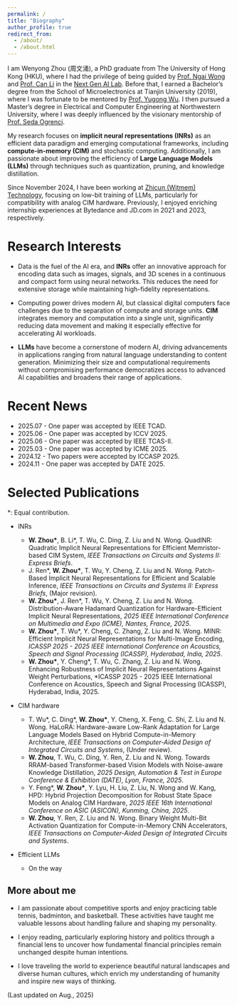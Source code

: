 ```yaml
---
permalink: /
title: "Biography"
author_profile: true
redirect_from: 
  - /about/
  - /about.html
---
```


I am Wenyong Zhou (周文涌), a PhD graduate from The University of Hong Kong (HKU), where I had the privilege of being guided by [Prof. Ngai Wong](https://www.eee.hku.hk/~nwong/) and [Prof. Can Li](https://www.eee.hku.hk/people/canl/) in the [Next Gen AI Lab](https://hku-ngai.github.io/people/). Before that, I earned a Bachelor’s degree from the School of Microelectronics at Tianjin University (2019), where I was fortunate to be mentored by [Prof. Yugong Wu](https://baike.baidu.com/item/%E5%90%B4%E8%A3%95%E5%8A%9F/8631943). I then pursued a Master’s degree in Electrical and Computer Engineering at Northwestern University, where I was deeply influenced by the visionary mentorship of [Prof. Seda Ogrenci](https://www.mccormick.northwestern.edu/research-faculty/directory/profiles/ogrenci-seda.html).

My research focuses on **implicit neural representations (INRs)** as an efficient data paradigm and emerging computational frameworks, including **compute-in-memory (CIM)** and stochastic computing. Additionally, I am passionate about improving the efficiency of **Large Language Models (LLMs)** through techniques such as quantization, pruning, and knowledge distillation.

Since November 2024, I have been working at [Zhicun (Witmem) Technology](http://www.witintech.com/), focusing on low-bit training of LLMs, particularly for compatibility with analog CIM hardware. Previously, I enjoyed enriching internship experiences at Bytedance and JD.com in 2021 and 2023, respectively.


Research Interests
======
- Data is the fuel of the AI era, and **INRs** offer an innovative approach for encoding data such as images, signals, and 3D scenes in a continuous and compact form using neural networks. This reduces the need for extensive storage while maintaining high-fidelity representations.

- Computing power drives modern AI, but classical digital computers face challenges due to the separation of compute and storage units. **CIM** integrates memory and computation into a single unit, significantly reducing data movement and making it especially effective for accelerating AI workloads.

- **LLMs** have become a cornerstone of modern AI, driving advancements in applications ranging from natural language understanding to content generation. Minimizing their size and computational requirements without compromising performance democratizes access to advanced AI capabilities and broadens their range of applications.


Recent News
======
- 2025.07 - One paper was accepted by IEEE TCAD.
- 2025.06 - One paper was accepted by ICCV 2025.
- 2025.06 - One paper was accepted by IEEE TCAS-II.
- 2025.03 - One paper was accepted by ICME 2025.
- 2024.12 - Two papers were accepted by ICCASP 2025.
- 2024.11 - One paper was accepted by DATE 2025.

Selected Publications 
======
*: Equal contribution.
- INRs
  - **W. Zhou\***, B. Li\*, T. Wu, C. Ding, Z. Liu and N. Wong. QuadINR: Quadratic Implicit Neural Representations for Efficient Memristor-based CIM System, *IEEE Transactions on Circuits and Systems II: Express Briefs*.  
  - J. Ren\*, **W. Zhou\***, T. Wu, Y. Cheng, Z. Liu and N. Wong. Patch-Based Implicit Neural Representations for Efficient and Scalable Inference, *IEEE Transactions on Circuits and Systems II: Express Briefs*, (Major revision).
  - **W. Zhou\***, J. Ren\*, T. Wu, Y. Cheng, Z. Liu and N. Wong. Distribution-Aware Hadamard Quantization for Hardware-Efficient Implicit Neural Representations, *2025 IEEE International Conference on Multimedia and Expo (ICME), Nantes, France, 2025*.
  - **W. Zhou\***, T. Wu\*, Y. Cheng, C. Zhang, Z. Liu and N. Wong. MINR: Efficient Implicit Neural Representations for Multi-Image Encoding, *ICASSP 2025 - 2025 IEEE International Conference on Acoustics, Speech and Signal Processing (ICASSP), Hyderabad, India, 2025*.
  - **W. Zhou\***, Y. Cheng\*, T. Wu, C. Zhang, Z. Liu and N. Wong. Enhancing Robustness of Implicit Neural Representations Against Weight Perturbations, *ICASSP 2025 - 2025 IEEE International Conference on Acoustics, Speech and Signal Processing (ICASSP), Hyderabad, India, 2025.
  
- CIM hardware
  - T. Wu\*, C. Ding\*, **W. Zhou\***, Y. Cheng, X. Feng, C. Shi, Z. Liu and N. Wong. HaLoRA: Hardware-aware Low-Rank Adaptation for Large Language Models Based on Hybrid Compute-in-Memory Architecture, *IEEE Transactions on Computer-Aided Design of Integrated Circuits and Systems*, (Under review).
  - **W. Zhou**, T. Wu, C. Ding, Y. Ren, Z. Liu and N. Wong. Towards RRAM-based Transformer-based Vision Models with Noise-aware Knowledge Distillation, *2025 Design, Automation & Test in Europe Conference & Exhibition (DATE), Lyon, France, 2025*.
  - Y. Feng\*, **W. Zhou\***, Y. Lyu, H. Liu, Z. Liu, N. Wong and W. Kang, HPD: Hybrid Projection Decomposition for Robust State Space Models on Analog CIM Hardware, *2025 IEEE 16th International Conference on ASIC (ASICON), Kunming, China, 2025*.
  - **W. Zhou**, Y. Ren, Z. Liu and N. Wong. Binary Weight Multi-Bit Activation Quantization for Compute-in-Memory CNN Accelerators, *IEEE Transactions on Computer-Aided Design of Integrated Circuits and Systems*.

- Efficient LLMs
  - On the way

More about me
------
- I am passionate about competitive sports and enjoy practicing table tennis, badminton, and basketball. These activities have taught me valuable lessons about handling failure and shaping my personality.

- I enjoy reading, particularly exploring history and politics through a financial lens to uncover how fundamental financial principles remain unchanged despite human intentions.

- I love traveling the world to experience beautiful natural landscapes and diverse human cultures, which enrich my understanding of humanity and inspire new ways of thinking.

(Last updated on Aug., 2025)
